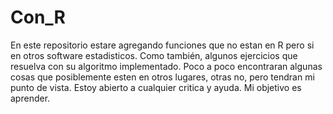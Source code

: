 # Con_R
En este repositorio estare agregando funciones que no estan en R pero si en otros software estadisticos.
Como también, algunos ejercicios que resuelva con su algoritmo implementado.
Poco a poco encontraran algunas cosas que posiblemente esten en otros lugares, otras no, pero tendran mi punto de vista.
Estoy abierto a cualquier critica y ayuda. Mi objetivo es aprender.
